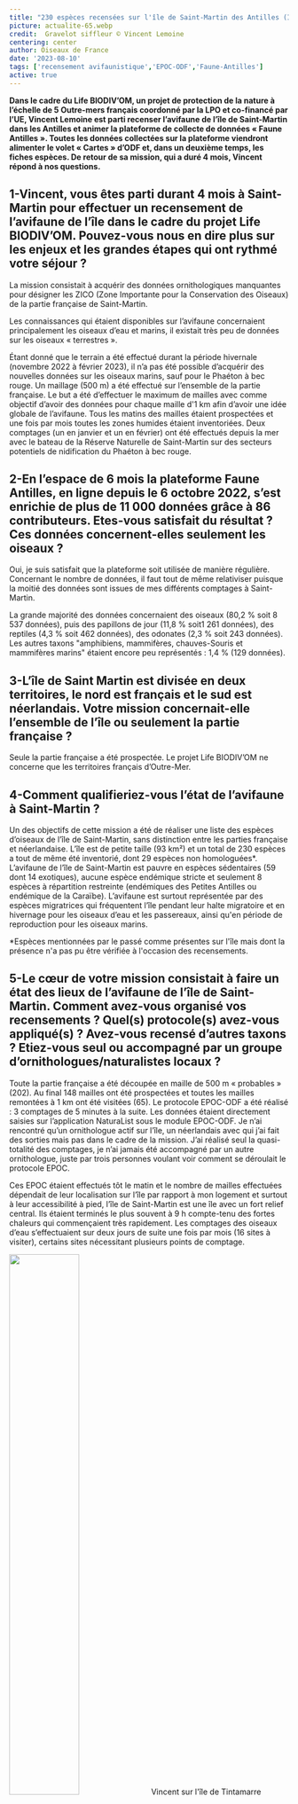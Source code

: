 ```yaml
---
title: "230 espèces recensées sur l'île de Saint-Martin des Antilles (Interview de Vincent Lemoine)"
picture: actualite-65.webp
credit:  Gravelot siffleur © Vincent Lemoine
centering: center
author: Oiseaux de France
date: '2023-08-10'
tags: ['recensement avifaunistique','EPOC-ODF','Faune-Antilles']
active: true
---
```

 
 **Dans le cadre du Life BIODIV’OM, un projet de protection de la nature à l’échelle de 5 Outre-mers français coordonné par la LPO et co-financé par l’UE, Vincent Lemoine est parti recenser l’avifaune de l’île de Saint-Martin dans les Antilles et animer la plateforme de collecte de données « Faune Antilles ». Toutes les données collectées sur la plateforme viendront alimenter le volet « Cartes » d’ODF et, dans un deuxième temps, les fiches espèces. De retour de sa mission, qui a duré 4 mois, Vincent répond à nos questions.**

 ## 1-Vincent, vous êtes parti durant 4 mois à Saint-Martin pour effectuer un recensement de l’avifaune de l’île dans le cadre du projet Life BIODIV’OM. Pouvez-vous nous en dire plus sur les enjeux et les grandes étapes qui ont rythmé votre séjour ? 

La mission consistait à acquérir des données ornithologiques manquantes pour désigner les ZICO (Zone Importante pour la Conservation des Oiseaux) de la partie française de Saint-Martin.  

Les connaissances qui étaient disponibles sur l’avifaune concernaient principalement les oiseaux d’eau et marins, il existait très peu de données sur les oiseaux « terrestres ». 

Étant donné que le terrain a été effectué durant la période hivernale (novembre 2022 à février 2023), il n’a pas été possible d’acquérir des nouvelles données sur les oiseaux marins, sauf pour le Phaéton à bec rouge. Un maillage (500 m) a été effectué sur l’ensemble de la partie française. Le but a été d’effectuer le maximum de mailles avec comme objectif d’avoir des données pour chaque maille d'1 km afin d’avoir une idée globale de l’avifaune. Tous les matins des mailles étaient prospectées et une fois par mois toutes les zones humides étaient inventoriées. Deux comptages (un en janvier et un en février) ont été effectués depuis la mer avec le bateau de la Réserve Naturelle de Saint-Martin sur des secteurs potentiels de nidification du Phaéton à bec rouge. 

## 2-En l’espace de 6 mois la plateforme Faune Antilles, en ligne depuis le 6 octobre 2022, s’est enrichie de plus de 11 000 données grâce à 86 contributeurs. Etes-vous satisfait du résultat ? Ces données concernent-elles seulement les oiseaux ?

Oui, je suis satisfait que la plateforme soit utilisée de manière régulière. Concernant le nombre de données, il faut tout de même relativiser puisque la moitié des données sont issues de mes différents comptages à Saint-Martin. 

La grande majorité des données concernaient des oiseaux (80,2 % soit 8 537 données), puis des papillons de jour (11,8 % soit1 261 données), des reptiles (4,3 % soit 462 données), des odonates (2,3 % soit 243 données). Les autres taxons "amphibiens, mammifères, chauves-Souris et mammifères marins" étaient encore peu représentés : 1,4 % (129 données). 

## 3-L’île de Saint Martin est divisée en deux territoires, le nord est français et le sud est néerlandais. Votre mission concernait-elle l’ensemble de l’île ou seulement la partie française ?

Seule la partie française a été prospectée. Le projet Life BIODIV’OM ne concerne que les territoires français d’Outre-Mer.

## 4-Comment qualifieriez-vous l’état de l’avifaune à Saint-Martin ? 

Un des objectifs de cette mission a été de réaliser une liste des espèces d’oiseaux de l’île de Saint-Martin, sans distinction entre les parties française et néerlandaise. L’île est de petite taille (93 km²) et un total de 230 espèces a tout de même été inventorié, dont 29 espèces non homologuées*. L’avifaune de l’île de Saint-Martin est pauvre en espèces sédentaires (59 dont 14 exotiques), aucune espèce endémique stricte et seulement 8 espèces à répartition restreinte (endémiques des Petites Antilles ou endémique de la Caraïbe). L’avifaune est surtout représentée par des espèces migratrices qui fréquentent l’île pendant leur halte migratoire et en hivernage pour les oiseaux d’eau et les passereaux, ainsi qu'en période de reproduction pour les oiseaux marins. 

*Espèces mentionnées par le passé comme présentes sur l'île mais dont la présence n'a pas pu être vérifiée à l'occasion des recensements. 

## 5-Le cœur de votre mission consistait à faire un état des lieux de l’avifaune de l’île de Saint-Martin. Comment avez-vous organisé vos recensements ? Quel(s) protocole(s) avez-vous appliqué(s) ? Avez-vous recensé d’autres taxons ? Etiez-vous seul ou accompagné par un groupe d’ornithologues/naturalistes locaux ? 

Toute la partie française a été découpée en maille de 500 m « probables » (202). Au final 148 mailles ont été prospectées et toutes les mailles remontées à 1 km ont été visitées (65). Le protocole EPOC-ODF a été réalisé : 3 comptages de 5 minutes à la suite. Les données étaient directement saisies sur l’application NaturaList sous le module EPOC-ODF. Je n’ai rencontré qu’un ornithologue actif sur l’île, un néerlandais avec qui j’ai fait des sorties mais pas dans le cadre de la mission. J’ai réalisé seul la quasi-totalité des comptages, je n’ai jamais été accompagné par un autre ornithologue, juste par trois personnes voulant voir comment se déroulait le protocole EPOC. 

Ces EPOC étaient effectués tôt le matin et le nombre de mailles effectuées dépendait de leur localisation sur l’île par rapport à mon logement et surtout à leur accessibilité à pied, l’île de Saint-Martin est une île avec un fort relief central. Ils étaient terminés le plus souvent à 9 h compte-tenu des fortes chaleurs qui commençaient très rapidement. Les comptages des oiseaux d’eau s’effectuaient sur deux jours de suite une fois par mois (16 sites à visiter), certains sites nécessitant plusieurs points de comptage. 

<img class="InformativePagePicture" style="width: 50%" src="/news/actualite-65-VLemoine.webp"/>
<span class="InformativePagePictureLegend">Vincent sur l'île de Tintamarre</span>


## 6-Les programmes STOC et SHOC ont-ils été développés sur Saint-Martin comme ça a été le cas en Martinique ou en Guadeloupe ? Si non, est-ce en projet ?
Aucun de ces programmes n’est réalisé à Saint-Martin côté français. Peu de temps après mon départ de l’île, des points d’écoute ont été effectués sur quelques sites de la partie néerlandaise par la structure EPIC (Environnemental Protection in the Caribbean), l’entité qui a réalisé jusqu'ici le plus de suivis ornithologiques sur l’île de Saint-Martin. L’AGRNSM qui gère la RN de Saint-Martin, effectue des comptages d’oiseaux d’eau et marins mais aucun des salariés n’a de compétences complètes pour effectuer des points d’écoute.  

En Martinique et en Guadeloupe, le programme STOC est effectué respectivement depuis 2012 et 2014, mais le programme SHOC n’y a pas encore été initié. 

## 7-L’île de Saint Martin comporte une Réserve Naturelle Nationale qui constitue une Aire Marine Protégée. Dans le cadre du projet LIFE BIODIV’OM, la Réserve collabore avec le GEPOG pour préserver les espèces sentinelles, notamment le Mérou géant. Quelles espèces au sein de l’avifaune de l’île de Saint Martin avez-vous identifiées comme prioritaires ? Quelles menaces pèsent sur elles ? Y-a-t ’il des actions de conservation mises en place ?
J’ai désigné 16 espèces déterminantes pour la partie française : des espèces sédentaires et des espèces migratrices nicheuses, soit du fait de leur rareté à Saint-Martin, soit de l'importance de leurs effectifs reproducteurs sur l’île, comme sur le banc d'Anguilla. 

Pour l’instant, la pression foncière est la menace la plus importante qui pèse sur leurs habitats, qui sont limités sur l’île.  

L’île de Saint-Martin a une superficie de 93 km² et la partie française ne couvre que 53 km². Sur le littoral, cette pression est très importante et anarchique et seuls les mornes (petites montagnes) sont relativement épargnés. La grande majorité du territoire appartient à des privés et très peu de zones sont protégées. De plus, Saint-Martin a voté en 2007 pour devenir un territoire d’Outre-Mer et ne plus dépendre de la Guadeloupe ; ce qui implique qu’elle créera son propre code de l’environnement, en espérant qu’il ne soit pas plus libéral niveau urbanisation... 

Sans oublier que l’île est située sur le parcours régulier de cyclones, dévastateurs pour la faune, la flore et leurs habitats. 

## 8-La LPO vous a confié cette mission parce que vous êtes un spécialiste de l’avifaune des Antilles. Pouvez-vous nous raconter brièvement votre parcours ? 
J’ai une bonne connaissance de l’avifaune des Antilles françaises puisque j’ai habité quelques années en Martinique.  

Je suis ornitho amateur depuis de longues années. D’une formation initiale en océanographie, j’ai été technicien ornitho en Camargue, puis j’ai repris mes études au Québec en réalisant un master de recherche sur la Grande Oie des neiges. 

En Martinique, je travaillais en agronomie mais j’ai été un bénévole actif pour l’association SEPANMAR en participant à différents programmes de baguage (passereaux, limicoles, Puffin d’Audubon), ainsi qu’en co-rédigeant des publications sur les oiseaux de l’île. 

Après mon départ de la Caraïbe, j’ai continué à m’intéresser à l’avifaune des Antilles dans le cadre de mon auto-entreprise. Depuis plus de dix ans je travaille en collaboration avec deux structures ornithologiques en Guadeloupe.


## 9-Racontez-nous une anecdote sur votre séjour (votre plus belle observation, par exemple...)
Avant de partir à Saint-Martin, je savais déjà quelles espèces, régulièrement présentes sur l’île, je n’avais pas vu en Martinique et en Guadeloupe. Je ciblais tout particulièrement deux espèces : le Gravelot siffleur et le Gravelot neigeux. J’ai effectué quatre comptages mensuels d’oiseaux d’eau et plusieurs visites répétées sur des sites fréquentés par ces espèces et c'est finalement deux jours avant de partir que j’ai réussi à en voir une (deux individus) :  le magnifique et rare Gravelot siffleur.  
